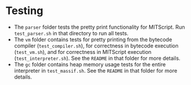 # Testing

* The `parser` folder tests the pretty print functionality for MITScript. Run `test_parser.sh` in that directory to run all tests.
* The `vm` folder contains tests for pretty printing from the bytecode compiler (`test_compiler.sh`), for correctness in bytecode execution (`test_vm.sh`), and for correctness in MITScript execution (`test_interpreter.sh`). See the `README` in that folder for more details.
* The `gc` folder contains heap memory usage tests for the entire interpreter in `test_massif.sh`. See the `README` in that folder for more details.
